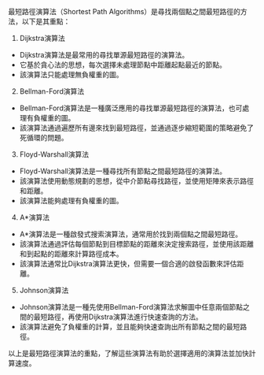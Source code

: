 

最短路徑演算法（Shortest Path Algorithms）是尋找兩個點之間最短路徑的方法，以下是其重點：

1. Dijkstra演算法

- Dijkstra演算法是最常用的尋找單源最短路徑的演算法。
- 它基於貪心法的思想，每次選擇未處理節點中距離起點最近的節點。
- 該演算法只能處理無負權重的圖。

2. Bellman-Ford演算法

- Bellman-Ford演算法是一種廣泛應用的尋找單源最短路徑的演算法，也可處理有負權重的圖。
- 該演算法通過遍歷所有邊來找到最短路徑，並通過逐步縮短範圍的策略避免了死循環的問題。

3. Floyd-Warshall演算法

- Floyd-Warshall演算法是一種尋找所有節點之間最短路徑的演算法。
- 該演算法使用動態規劃的思想，從中介節點尋找路徑，並使用矩陣來表示路徑和距離。
- 該演算法能夠處理有負權重的圖。

4. A*演算法

- A*演算法是一種啟發式搜索演算法，通常用於找到兩個點之間最短路徑。
- 該演算法通過評估每個節點到目標節點的距離來決定搜索路徑，並使用該距離和到起點的距離來計算路徑成本。
- 該演算法通常比Dijkstra演算法更快，但需要一個合適的啟發函數來評估距離。

5. Johnson演算法

- Johnson演算法是一種先使用Bellman-Ford演算法求解圖中任意兩個節點之間的最短路徑，再使用Dijkstra演算法進行快速查詢的方法。
- 該演算法避免了負權重的計算，並且能夠快速查詢出所有節點之間的最短路徑。

以上是最短路徑演算法的重點，了解這些演算法有助於選擇適用的演算法並加快計算速度。